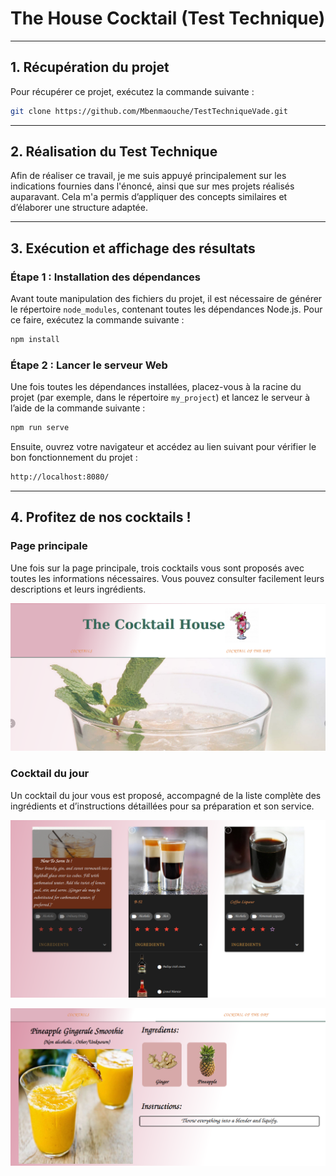 
# The House Cocktail (Test Technique)

---

## 1. Récupération du projet  

Pour récupérer ce projet, exécutez la commande suivante :  

```bash
git clone https://github.com/Mbenmaouche/TestTechniqueVade.git
```  

---

## 2. Réalisation du Test Technique  

Afin de réaliser ce travail, je me suis appuyé principalement sur les indications fournies dans l'énoncé, ainsi que sur mes projets réalisés auparavant. Cela m'a permis d’appliquer des concepts similaires et d’élaborer une structure adaptée.  

---

## 3. Exécution et affichage des résultats  

### Étape 1 : Installation des dépendances  

Avant toute manipulation des fichiers du projet, il est nécessaire de générer le répertoire `node_modules`, contenant toutes les dépendances Node.js. Pour ce faire, exécutez la commande suivante :  

```bash
npm install
```  

### Étape 2 : Lancer le serveur Web  

Une fois toutes les dépendances installées, placez-vous à la racine du projet (par exemple, dans le répertoire `my_project`) et lancez le serveur à l’aide de la commande suivante :  

```bash
npm run serve
```  

Ensuite, ouvrez votre navigateur et accédez au lien suivant pour vérifier le bon fonctionnement du projet :  

```bash
http://localhost:8080/
```  

---

## 4. Profitez de nos cocktails !  

### Page principale  

Une fois sur la page principale, trois cocktails vous sont proposés avec toutes les informations nécessaires. Vous pouvez consulter facilement leurs descriptions et leurs ingrédients.  

![Page Principale](./READMEImages/pagePrincipale.png)  

### Cocktail du jour  

Un cocktail du jour vous est proposé, accompagné de la liste complète des ingrédients et d’instructions détaillées pour sa préparation et son service.  

![Cocktails](./READMEImages/cocktails.png)  

![Seconde Page](./READMEImages/secondePage.png)  
